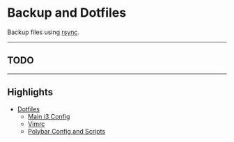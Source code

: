 # Backup and Dotfiles
Backup files using [rsync](https://wiki.archlinux.org/title/rsync).

----
## TODO 

----

## Highlights
- [Dotfiles](./dotfiles/)
    - [Main i3 Config](./dotfiles/i3config)
    - [Vimrc](./dotfiles/.vimrc)
    - [Polybar Config and Scripts](./dotfiles/polybar/)




